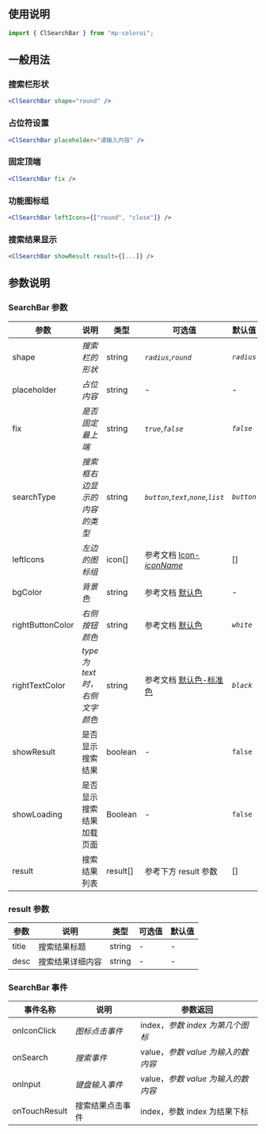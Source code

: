 ## 使用说明

```jsx
import { ClSearchBar } from "mp-colorui";
```

## 一般用法

### 搜索栏形状

```jsx
<ClSearchBar shape="round" />
```

### 占位符设置

```jsx
<ClSearchBar placeholder="请输入内容" />
```

### 固定顶端

```jsx
<ClSearchBar fix />
```

### 功能图标组

```jsx
<ClSearchBar leftIcons={["round", "close"]} />
```

### 搜索结果显示

```jsx
<ClSearchBar showResult result={[...]} />
```

## 参数说明

### SearchBar 参数

| 参数             | 说明                            | 类型     | 可选值                                             | 默认值     |
| ---------------- | ------------------------------- | -------- | -------------------------------------------------- | ---------- |
| shape            | _搜索栏的形状_                  | string   | _`radius`_,_`round`_                               | _`radius`_ |
| placeholder      | _占位内容_                      | string   | -                                                  | -          |
| fix              | _是否固定最上端_                | string   | _`true`_,_`false`_                                 | _`false`_  |
| searchType       | _搜索框右边显示的内容的类型_    | string   | _`button`_,_`text`_,_`none`_,_`list`_              | _`button`_ |
| leftIcons        | _左边的图标组_                  | icon[]   | 参考文档 [Icon-_iconName_](/base/icon?id=iconname) | []         |
| bgColor          | _背景色_                        | string   | 参考文档 [默认色](/home/color)                     | -          |
| rightButtonColor | _右侧按钮颜色_                  | string   | 参考文档 [默认色](/home/color)                     | _`white`_  |
| rightTextColor   | _type 为 text 时，右侧文字颜色_ | string   | 参考文档 [默认色-标准色](/home/color?id=标准色)    | _`black`_  |
| showResult       | 是否显示搜索结果                | boolean  | -                                                  | `false`    |
| showLoading      | 是否显示搜索结果加载页面        | Boolean  | -                                                  | `false`    |
| result           | 搜索结果列表                    | result[] | 参考下方 result 参数                               | []         |

### result 参数

| 参数  | 说明             | 类型   | 可选值 | 默认值 |
| ----- | ---------------- | ------ | ------ | ------ |
| title | 搜索结果标题     | string | -      | -      |
| desc  | 搜索结果详细内容 | string | -      | -      |

### SearchBar 事件

| 事件名称      | 说明             | 参数返回                           |
| ------------- | ---------------- | ---------------------------------- |
| onIconClick   | _图标点击事件_   | index，_参数 index 为第几个图标_   |
| onSearch      | _搜索事件_       | value，_参数 value 为输入的数内容_ |
| onInput       | _键盘输入事件_   | value，_参数 value 为输入的数内容_ |
| onTouchResult | 搜索结果点击事件 | index，参数 index 为结果下标       |

<FloatPhone url="https://yinliangdream.github.io/mp-colorui-h5-demo/#/pages/components/searchBar/index" />
